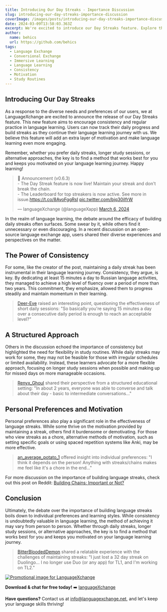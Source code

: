 ```yaml
---
title: Introducing Our Day Streaks - Importance Discussion
slug: introducing-our-day-streaks-importance-discussion
coverImage: /images/posts/introducing-our-day-streaks-importance-discussion.png
date: 2024-03-09T13:58:03.363Z
excerpt: We're excited to introduce our Day Streaks feature. Explore the importance of building language streaks in language learning and discover diverse perspectives on this topic.
author:
  name: behics
  url: https://github.com/behics
tags:
  - Language Exchange
  - Conversional Exchange
  - Immersive Learning
  - Language Learning
  - Consistency
  - Motivation
  - Study Routines
---
```


<script>
  import Callout from "$lib/components/molecules/Callout.svelte";
  import CodeBlock from "$lib/components/molecules/CodeBlock.svelte";
  import Image from "$lib/components/atoms/Image.svelte";
</script>

## **Introducing Our Day Streaks**

As a response to the diverse needs and preferences of our users, we at LanguageXchange are excited to announce the release of our Day Streaks feature. This new feature aims to encourage consistency and regular practice in language learning. Users can now track their daily progress and build streaks as they continue their language learning journey with us. We believe this feature will add an extra layer of motivation and make language learning even more engaging.

Remember, whether you prefer daily streaks, longer study sessions, or alternative approaches, the key is to find a method that works best for you and keeps you motivated on your language learning journey. Happy learning!

<blockquote class="twitter-tweet"><p lang="en" dir="ltr">📣 Announcement (v0.6.3)<br>- The Day Streak feature is now live! Maintain your streak and don&#39;t break the chain.<br>- The Leaderboard for top streakers is now active. See more in issue.<a href="https://t.co/8AvoFggRsI">https://t.co/8AvoFggRsI</a> <a href="https://t.co/bjq30iIfrW">pic.twitter.com/bjq30iIfrW</a></p>&mdash; languageXchange (@languageXapp) <a href="https://twitter.com/languageXapp/status/1765302479783076257?ref_src=twsrc%5Etfw">March 6, 2024</a></blockquote>

In the realm of language learning, the debate around the efficacy of building daily streaks often surfaces. Some swear by it, while others find it unnecessary or even discouraging. In a recent discussion on an open-source language exchange app, users shared their diverse experiences and perspectives on the matter.

## **The Power of Consistency**

For some, like the creator of the post, maintaining a daily streak has been instrumental in their language learning journey. Consistency, they argue, is key. By dedicating at least 15 minutes a day to Russian language activities, they managed to achieve a high level of fluency over a period of more than two years. This commitment, they emphasize, allowed them to progress steadily and maintain momentum in their learning.

> <a href="https://www.reddit.com/r/languagelearning/comments/1b7xn31/comment/ktlgxse/?utm_source=share&utm_medium=web3x&utm_name=web3xcss&utm_term=1&utm_content=share_button" target="_blank">Deer-Eve</a> raised an interesting point, questioning the effectiveness of short daily sessions: "So basically you're saying 15 minutes a day over a consecutive daily period is enough to reach an acceptable level?"

## **A Structured Approach**

Others in the discussion echoed the importance of consistency but highlighted the need for flexibility in study routines. While daily streaks may work for some, they may not be feasible for those with irregular schedules or limited availability. Instead, these learners advocate for a more flexible approach, focusing on longer study sessions when possible and making up for missed days on more manageable occasions.

> <a href="https://www.reddit.com/r/languagelearning/comments/1b7xn31/comment/ktlw2df/?utm_source=share&utm_medium=web3x&utm_name=web3xcss&utm_term=1&utm_content=share_button" target="_blank">Renyx_Ghoul</a> shared their perspective from a structured educational setting: "In about 2 years, everyone was able to converse and talk about their day - basic to intermediate conversations..."

## **Personal Preferences and Motivation**

Personal preferences also play a significant role in the effectiveness of language streaks. While some thrive on the motivation provided by maintaining a streak, others find it burdensome or demotivating. For those who view streaks as a chore, alternative methods of motivation, such as setting specific goals or using spaced repetition systems like Anki, may be more effective.

> <a href="https://www.reddit.com/r/languagelearning/comments/1b7xn31/comment/ktlslqs/?utm_source=share&utm_medium=web3x&utm_name=web3xcss&utm_term=1&utm_content=share_button" target="_blank">an_average_potato_1</a> offered insight into individual preferences: "I think it depends on the person! Anything with streaks/chains makes me feel like it's a chore in the end..."

For more discussion on the importance of building language streaks, check out this post on Reddit: [Building Chains: Important or Not?](https://www.reddit.com/r/languagelearning/comments/1b7xn31/building_chains_is_important_or_not_while/)

## **Conclusion**

Ultimately, the debate over the importance of building language streaks boils down to individual preferences and learning styles. While consistency is undoubtedly valuable in language learning, the method of achieving it may vary from person to person. Whether through daily streaks, longer study sessions, or alternative approaches, the key is to find a method that works best for you and keeps you motivated on your language learning journey.

> <a href="https://www.reddit.com/r/languagelearning/comments/1b7xn31/comment/ktmj21m/?utm_source=share&utm_medium=web3x&utm_name=web3xcss&utm_term=1&utm_content=share_button" target="_blank">BitterBloodedDemon</a> shared a relatable experience with the challenges of maintaining streaks: "I just lost a 32 day streak on Duolingo... I no longer use Duo (or any app) for TL1, and I'm working on TL2."

<a href="https://languagexchange.net)" target="_blank"> <Image src="/images/posts/Promo.png" alt="Promotional image for LanguageXchange" /></a>

**Download & chat for free today!** ➡️ [languageXchange](https://languagexchange.net/)

**Have questions?** Contact us at [info@languagexchange.net](mailto:info@languagexchange.net), and let's keep your language skills thriving!
